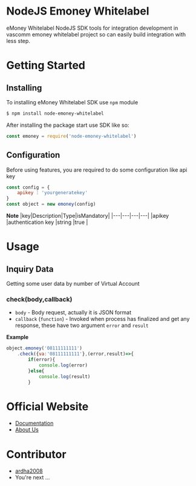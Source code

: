 
# NodeJS Emoney Whitelabel

eMoney Whitelabel NodeJS SDK tools for integration development in vascomm emoney whitelabel project so can easily build integration with less step. 
# Getting Started
## Installing
To installing eMoney Whitelabel SDK use `npm` module
```bash
$ npm install node-emoney-whitelabel
```
After installing the package start use SDK like so:
```js
const emoney = require('node-emoney-whitelabel')
```
## Configuration
Before using features, you are required to do some configuration like api key
```js
const config = {
	apikey : 'yourgeneratekey'
}
const object = new emoney(config)
```
**Note**
|key|Description|Type|isMandatory|
|---|---|---|---|
|apikey  |authentication key |string |true |

# Usage
## Inquiry Data
Getting some user data by number of Virtual Account
### check(body,callback)
- `body`  - Body request, actually it is JSON format
-  `callback` (`function`) - Invoked when process has finalized and get any response, these have two argument `error` and `result` 

**Example**
```js
object.emoney('08111111111')
	.check({va:'08111111111'},(error,result)=>{
		if(error){
			console.log(error)
		}else{
			console.log(result)
		}
```
# Official Website

 - [Documentation](https://ewl-doc.vascomm.co.id/) 
 - [About Us](https://www.vascomm.co.id)

# Contributor
 - [ardha2008](https://github.com/ardha2008)
 - You're next ...